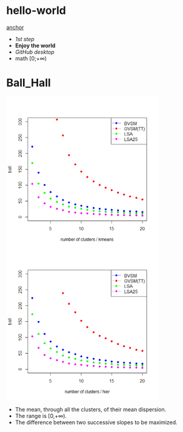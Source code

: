 # hello-world
[anchor](#ball_hall)
* _1st step_
* **Enjoy the world**
* *GitHub desktop* 
* math [0;+∞)
 
# Ball_Hall
<img src="https://github.com/anastasia-stepanchenko/hello-world/blob/master/ball_1.png" width="400">
<img src="https://github.com/anastasia-stepanchenko/hello-world/blob/master/ball_2.png" width="400">


* The mean, through all the clusters, of their mean dispersion.
* The range is [0,+∞).
* The difference between two successive slopes to be maximized.
